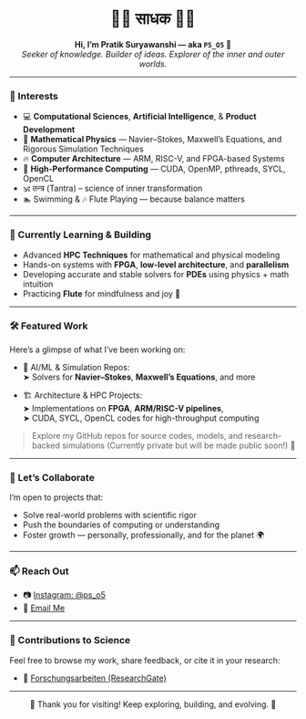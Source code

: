 <h1 align="center">🙏🏻 साधक 🙏🏻</h1>

<p align="center">
  <b>Hi, I’m Pratik Suryawanshi — aka <code>PS_O5</code> 👋</b><br>
  <i>Seeker of knowledge. Builder of ideas. Explorer of the inner and outer worlds.</i>
</p>

---

### 👀 Interests
- 💻 **Computational Sciences**, **Artificial Intelligence**, & **Product Development**
- 🧬 **Mathematical Physics** — Navier–Stokes, Maxwell’s Equations, and Rigorous Simulation Techniques
- 🔥 **Computer Architecture** — ARM, RISC-V, and FPGA-based Systems
- 🔧 **High-Performance Computing** — CUDA, OpenMP, pthreads, SYCL, OpenCL
- 🕉️ तन्त्र (Tantra) – science of inner transformation  
- 🏊 Swimming & 🎶 Flute Playing — because balance matters

---

### 🌱 Currently Learning & Building
- Advanced **HPC Techniques** for mathematical and physical modeling  
- Hands-on systems with **FPGA**, **low-level architecture**, and **parallelism**  
- Developing accurate and stable solvers for **PDEs** using physics + math intuition  
- Practicing **Flute** for mindfulness and joy 🎵

---

### 🛠️ Featured Work
Here’s a glimpse of what I’ve been working on:

- 🧠 AI/ML & Simulation Repos:  
  ➤ Solvers for **Navier–Stokes**, **Maxwell’s Equations**, and more

- 🏗️ Architecture & HPC Projects:  
  ➤ Implementations on **FPGA**, **ARM/RISC-V pipelines**,  
  ➤ CUDA, SYCL, OpenCL codes for high-throughput computing

> Explore my GitHub repos for source codes, models, and research-backed simulations (Currently private but will be made public soon!) 📁

---

### 🤝 Let’s Collaborate
I’m open to projects that:
- Solve real-world problems with scientific rigor  
- Push the boundaries of computing or understanding  
- Foster growth — personally, professionally, and for the planet 🌍

---

### 📫 Reach Out
- 📷 [Instagram: @ps_o5](https://www.instagram.com/ps_o5)  
- 📧 [Email Me](mailto:patsuryawanshi@gmail.com?subject=[GitHub])  

---

### 📝 Contributions to Science
Feel free to browse my work, share feedback, or cite it in your research:

- 🔬 [Forschungsarbeiten (ResearchGate)](https://www.researchgate.net/profile/Pratik-Suryawanshi-7)

---

<p align="center">
  🌟 Thank you for visiting! Keep exploring, building, and evolving. 🌟  
</p>

<!---
PS-O5/PS-O5 is a ✨ special ✨ repository because its `README.md` (this file) appears on your GitHub profile.
You can click the Preview link to take a look at your changes.
--->
